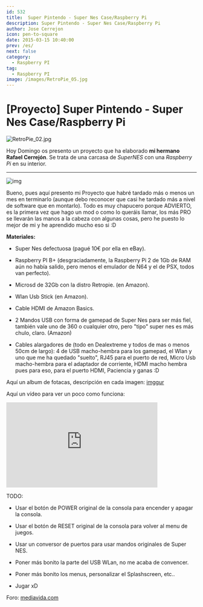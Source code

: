 ```yaml
---
id: 532
title:  Super Pintendo - Super Nes Case/Raspberry Pi
description: Super Pintendo - Super Nes Case/Raspberry Pi
author: Jose Cerrejon
icon: pen-to-square
date: 2015-03-15 10:40:00
prev: /es/
next: false
category:
  - Raspberry PI
tag:
  - Raspberry PI
image: /images/RetroPie_05.jpg
---
```


# [Proyecto] Super Pintendo - Super Nes Case/Raspberry Pi

![RetroPie_02.jpg](/images/RetroPie_05.jpg)

Hoy Domingo os presento un proyecto que ha elaborado **mi hermano Rafael Cerrejón**. Se trata de una carcasa de *SuperNES* con una *Raspberry Pi* en su interior.

- - -
![img](http://blog.petrockblock.com/wp-content/uploads/2014/07/theming_system.jpg)

Bueno, pues aquí presento mi Proyecto que habré tardado más o menos un mes en terminarlo (aunque debo reconocer que casi he tardado más a nivel de software que en montarlo).
Todo es muy chapucero porque ADVIERTO, es la primera vez que hago un mod o como lo queráis llamar, los más PRO se llevarán las manos a la cabeza con algunas cosas, pero he puesto lo mejor de mi y he aprendido mucho eso si :D

**Materiales:**

- Super Nes defectuosa (pagué 10€ por ella en eBay).

- Raspberry PI B+ (desgraciadamente, la Raspberry Pi 2 de 1Gb de RAM aún no había salido, pero menos el emulador de N64 y el de PSX, todos van perfecto).

- Microsd de 32Gb con la distro Retropie. (en Amazon).

- Wlan Usb Stick (en Amazon).

- Cable HDMI de Amazon Basics.

- 2 Mandos USB con forma de gamepad de Super Nes para ser más fiel, también vale uno de 360 o cualquier otro, pero "tipo" super nes es más chulo, claro. (Amazon)

- Cables alargadores de (todo en Dealextreme y todos de mas o menos 50cm de largo):
4 de USB macho-hembra para los gamepad, el Wlan y uno que me ha quedado "suelto", RJ45 para el puerto de red, Micro Usb macho-hembra para el adaptador de corriente, HDMI macho hembra pues para eso, para el puerto HDMI, Paciencia y ganas :D

Aquí un album de fotacas, descripción en cada imagen: [imggur](http://imgur.com/a/9IpZ7)

Aquí un vídeo para ver un poco como funciona:

<iframe width="400" height="225" src="https://www.youtube.com/embed/pDHATX6O21Q?rel=0" frameborder="0" allowfullscreen></iframe>

TODO:

- Usar el botón de POWER original de la consola para encender y apagar la consola.

- Usar el botón de RESET original de la consola para volver al menu de juegos.

- Usar un conversor de puertos para usar mandos originales de Super NES.

- Poner más bonito la parte del USB WLan, no me acaba de convencer.

- Poner más bonito los menus, personalizar el Splashscreen, etc..

- Jugar xD

Foro: [mediavida.com](http://www.mediavida.com/foro/hard-soft/proyecto-super-pintendo-super-nes-caseraspberry-pi-531787)